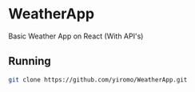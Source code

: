 # WeatherApp
Basic Weather App on React (With API's)

## Running
```bash
git clone https://github.com/yiromo/WeatherApp.git
